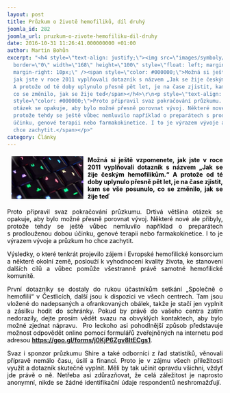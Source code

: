 ```yaml
---
layout: post
title: Průzkum o životě hemofiliků, díl druhý
joomla_id: 282
joomla_url: pruzkum-o-zivote-hemofiliku-dil-druhy
date: 2016-10-31 11:26:41.000000000 +01:00
author: Martin Bohůn
excerpt: "<h4 style=\"text-align: justify;\"><img src=\"images/symboly/klavesnice.jpg\"
  border=\"0\" width=\"168\" height=\"100\" style=\"float: left; margin-left: 10px;
  margin-right: 10px;\" /><span style=\"color: #000000;\">Možná si ještě vzpomenete,
  jak jste v roce 2011 vyplňovali dotazník s názvem „Jak se žije českým hemofilikům.“
  A protože od té doby uplynulo přesně pět let, je na čase zjistit, kam se vše posunulo,
  co se změnilo, jak se žije teď</span></h4>\r\n<p style=\"text-align: justify;\"><span
  style=\"color: #000000;\">Proto připravil svaz pokračování průzkumu. Drtivá většina
  otázek se opakuje, aby bylo možné přesně porovnat vývoj. Některé nové ale přibyly,
  protože tehdy se ještě vůbec nemluvilo například o preparátech s prodlouženou dobou
  účinku, genové terapii nebo farmakokinetice. I to je výrazem vývoje a průzkum ho
  chce zachytit.</span></p>"
category: Články
---
```

<h4 style="text-align: justify;"><img src="images/symboly/klavesnice.jpg" border="0" width="168" height="100" style="float: left; margin-left: 10px; margin-right: 10px;" /><span style="color: #000000;">Možná si ještě vzpomenete, jak jste v roce 2011 vyplňovali dotazník s názvem „Jak se žije českým hemofilikům.“ A protože od té doby uplynulo přesně pět let, je na čase zjistit, kam se vše posunulo, co se změnilo, jak se žije teď</span></h4>

<p style="text-align: justify;"><span style="color: #000000;">Proto připravil svaz pokračování průzkumu. Drtivá většina otázek se opakuje, aby bylo možné přesně porovnat vývoj. Některé nové ale přibyly, protože tehdy se ještě vůbec nemluvilo například o preparátech s prodlouženou dobou účinku, genové terapii nebo farmakokinetice. I to je výrazem vývoje a průzkum ho chce zachytit.</span></p>



<p style="text-align: justify;"><span style="color: #000000;">Výsledky, o které tenkrát projevilo zájem i Evropské hemofilické konsorcium a některé okolní země, poslouží k vyhodnocení kvality života, ke stanovení dalších cílů a vůbec pomůže všestranně právě samotné hemofilické komunitě.</span></p>

<p style="text-align: justify;"><span style="color: #000000;">První dotazníky se dostaly do rukou účastníkům setkání „Společně o hemofilii“ v Čestlicích, další jsou k dispozici ve všech centrech. Tam jsou vložené do nadepsaných a ofrankovaných obálek, takže je stačí jen vyplnit a zásilku hodit do schránky. Pokud by právě do vašeho centra zatím nedorazily, dejte prosím vědět svazu na obvyklých kontaktech, aby bylo možné zjednat nápravu.  Pro leckoho asi pohodlnější způsob představuje možnost odpovědět online pomocí formulářů zveřejněných na internetu pod adresou </span><span style="color: #000000;"><strong><a href="https://docs.google.com/forms/d/e/1FAIpQLSdo978T7_oTB82Se6A4kgPCYbzOd10exkg7gBKPFsj0tyhSiw/viewform?c=0&amp;w=1" target="_blank" title="Průzkum o životě hemofiliků, díl druhý">https://goo.gl/forms/j0KjP6Zgv8ItECgs1</a></strong>.</span></p>

<p style="text-align: justify;"><span style="color: #000000;">Svaz i sponzor průzkumu Shire a také odborníci z řad statistiků, věnovali přípravě nemálo času, úsilí a financí. Proto je v zájmu všech příležitosti využít a dotazník skutečně vyplnit. Měli by tak učinit opravdu všichni, vždyť jde právě o ně. Netřeba asi zdůrazňovat, že celá záležitost je naprosto anonymní, nikde se žádné identifikační údaje respondentů neshromažďují.      </span></p>
